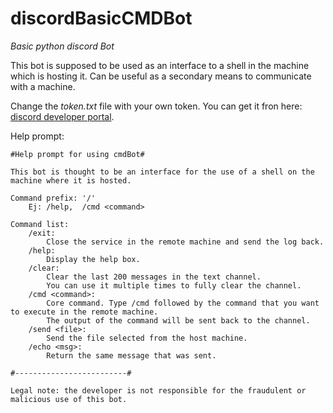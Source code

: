 # discordBasicCMDBot

*Basic python discord Bot*

This bot is supposed to be used as an interface to a shell in the machine which is hosting it.
Can be useful as a secondary means to communicate with a machine.

Change the _token.txt_ file with your own token. You can get it fron here: [discord developer portal](https://discord.com/developers/applications).

Help prompt:

```
#Help prompt for using cmdBot#

This bot is thought to be an interface for the use of a shell on the machine where it is hosted.

Command prefix: '/'
    Ej: /help,  /cmd <command>

Command list:
    /exit:
        Close the service in the remote machine and send the log back.
    /help:
        Display the help box.
    /clear:
        Clear the last 200 messages in the text channel.
        You can use it multiple times to fully clear the channel.
    /cmd <command>:
        Core command. Type /cmd followed by the command that you want to execute in the remote machine.
        The output of the command will be sent back to the channel.
    /send <file>:
        Send the file selected from the host machine.
    /echo <msg>:
        Return the same message that was sent.

#-------------------------#

Legal note: the developer is not responsible for the fraudulent or malicious use of this bot.
```
